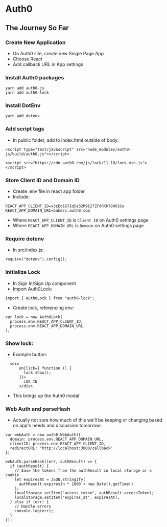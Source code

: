 # Auth0
## The Journey So Far

### Create New Application
- On Auth0 site, create new Single Page App
- Choose React
- Add callback URL in App settings

### Install Auth0 packages
```
yarn add auth0-js
yarn add auth0-lock
```

### Install DotEnv
```
yarn add dotenv
```

### Add script tags
- In public folder, add to index.html outside of body:
```
<script type="text/javascript" src="node_modules/auth0-js/build/auth0.js"></script>

<script src="https://cdn.auth0.com/js/lock/11.10/lock.min.js"></script>
```

### Store Client ID and Domain ID
- Create .env file in react app folder
- Include:
```
REACT_APP_CLIENT_ID=x3zEo1G7Iq5a32M9i27ZFdRKk78061Gs
REACT_APP_DOMAIN_URL=bakerc.auth0.com
```
- Where `REACT_APP_CLIENT_ID` is `Client ID` on Auth0 settings page
- Where `REACT_APP_DOMAIN_URL` is `Domain` on Auth0 settings page

### Require dotenv
- In src/index.js:
```
require("dotenv").config();
```

### Initialize Lock
- In Sign In/Sign Up component
- Import Auth0Lock:
```
import { Auth0Lock } from "auth0-lock";
```
- Create lock, referencing env:
```
var lock = new Auth0Lock(
  process.env.REACT_APP_CLIENT_ID,
  process.env.REACT_APP_DOMAIN_URL
);
```

### Show lock:
- Example button:
```
  <div 
      onClick={ function () {
        lock.show();
      }}>
        LOG IN
      </div>
```
- This brings up the Auth0 modal

### Web Auth and parseHash
- Actually not sure how much of this we'll be keeping or changing based on app's needs and discussion tomorrow:
```
var webAuth = new auth0.WebAuth({
  domain: process.env.REACT_APP_DOMAIN_URL,
  clientID: process.env.REACT_APP_CLIENT_ID,
  redirectURL: "http://localhost:3000/callback"
})

webAuth.parseHash((err, authResult) => {
  if (authResult) {
    // Save the tokens from the authResult in local storage or a cookie
    let expiresAt = JSON.stringify(
      authResult.expiresIn * 1000 + new Date().getTime()
    );
    localStorage.setItem("access_token", authResult.accessToken);
    localStorage.setItem("expires_at", expiresAt);
  } else if (err) {
    // Handle errors
    console.log(err);
  }
});
```